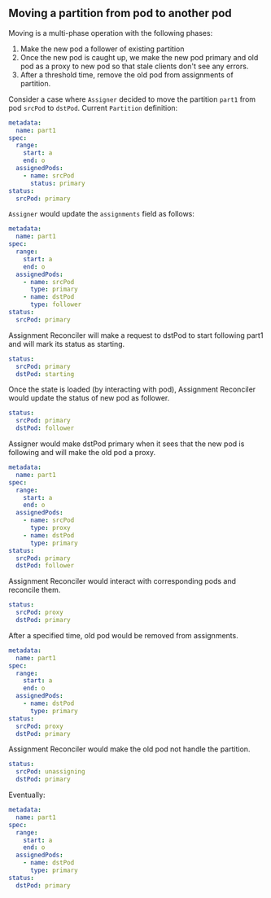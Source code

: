 ## Moving a partition from pod to another pod

Moving is a multi-phase operation with the following phases:
1. Make the new pod a follower of existing partition
1. Once the new pod is caught up, we make the new pod primary and old pod as a proxy to new pod so that stale clients don't see any errors.
1. After a threshold time, remove the old pod from assignments of partition.

Consider a case where `Assigner` decided to move the partition `part1` from pod `srcPod` to `dstPod`.
Current `Partition` definition:
```yaml
metadata:
  name: part1
spec:
  range:
    start: a
    end: o
  assignedPods:
    - name: srcPod
      status: primary
status:
  srcPod: primary
```

`Assigner` would update the `assignments` field as follows:
```yaml
metadata:
  name: part1
spec:
  range:
    start: a
    end: o
  assignedPods:
    - name: srcPod
      type: primary
    - name: dstPod
      type: follower
status:
  srcPod: primary
```

Assignment Reconciler will make a request to dstPod to start following part1 and will mark its status as starting.
```yaml
status:
  srcPod: primary
  dstPod: starting
```

Once the state is loaded (by interacting with pod), Assignment Reconciler would update the status of new pod as follower.
```yaml
status:
  srcPod: primary
  dstPod: follower
```

Assigner would make dstPod primary when it sees that the new pod is following and will make the old pod a proxy.
```yaml
metadata:
  name: part1
spec:
  range:
    start: a
    end: o
  assignedPods:
    - name: srcPod
      type: proxy
    - name: dstPod
      type: primary
status:
  srcPod: primary
  dstPod: follower
```

Assignment Reconciler would interact with corresponding pods and reconcile them.
```yaml
status:
  srcPod: proxy
  dstPod: primary
```

After a specified time, old pod would be removed from assignments.
```yaml
metadata:
  name: part1
spec:
  range:
    start: a
    end: o
  assignedPods:
    - name: dstPod
      type: primary
status:
  srcPod: proxy
  dstPod: primary
```

Assignment Reconciler would make the old pod not handle the partition.
```yaml
status:
  srcPod: unassigning
  dstPod: primary
```

Eventually:
```yaml
metadata:
  name: part1
spec:
  range:
    start: a
    end: o
  assignedPods:
    - name: dstPod
      type: primary
status:
  dstPod: primary
```